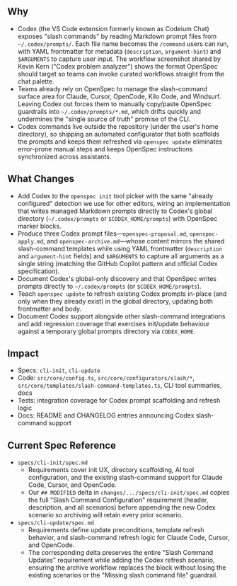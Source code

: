 ## Why
- Codex (the VS Code extension formerly known as Codeium Chat) exposes "slash commands" by reading Markdown prompt files from `~/.codex/prompts/`. Each file name becomes the `/command` users can run, with YAML frontmatter for metadata (`description`, `argument-hint`) and `$ARGUMENTS` to capture user input. The workflow screenshot shared by Kevin Kern ("Codex problem analyzer") shows the format OpenSpec should target so teams can invoke curated workflows straight from the chat palette.
- Teams already rely on OpenSpec to manage the slash-command surface area for Claude, Cursor, OpenCode, Kilo Code, and Windsurf. Leaving Codex out forces them to manually copy/paste OpenSpec guardrails into `~/.codex/prompts/*.md`, which drifts quickly and undermines the "single source of truth" promise of the CLI.
- Codex commands live outside the repository (under the user's home directory), so shipping an automated configurator that both scaffolds the prompts and keeps them refreshed via `openspec update` eliminates error-prone manual steps and keeps OpenSpec instructions synchronized across assistants.

## What Changes
- Add Codex to the `openspec init` tool picker with the same "already configured" detection we use for other editors, wiring an implementation that writes managed Markdown prompts directly to Codex's global directory (`~/.codex/prompts` or `$CODEX_HOME/prompts`) with OpenSpec marker blocks.
- Produce three Codex prompt files—`openspec-proposal.md`, `openspec-apply.md`, and `openspec-archive.md`—whose content mirrors the shared slash-command templates while using YAML frontmatter (`description` and `argument-hint` fields) and `$ARGUMENTS` to capture all arguments as a single string (matching the GitHub Copilot pattern and official Codex specification).
- Document Codex's global-only discovery and that OpenSpec writes prompts directly to `~/.codex/prompts` (or `$CODEX_HOME/prompts`).
- Teach `openspec update` to refresh existing Codex prompts in-place (and only when they already exist) in the global directory, updating both frontmatter and body.
- Document Codex support alongside other slash-command integrations and add regression coverage that exercises init/update behaviour against a temporary global prompts directory via `CODEX_HOME`.

## Impact
- Specs: `cli-init`, `cli-update`
- Code: `src/core/config.ts`, `src/core/configurators/slash/*`, `src/core/templates/slash-command-templates.ts`, CLI tool summaries, docs
- Tests: integration coverage for Codex prompt scaffolding and refresh logic
- Docs: README and CHANGELOG entries announcing Codex slash-command support

## Current Spec Reference
- `specs/cli-init/spec.md`
  - Requirements cover init UX, directory scaffolding, AI tool configuration, and the existing slash-command support for Claude Code, Cursor, and OpenCode.
  - Our `## MODIFIED` delta in `changes/.../specs/cli-init/spec.md` copies the full "Slash Command Configuration" requirement (header, description, and all scenarios) before appending the new Codex scenario so archiving will retain every prior scenario.
- `specs/cli-update/spec.md`
  - Requirements define update preconditions, template refresh behavior, and slash-command refresh logic for Claude Code, Cursor, and OpenCode.
  - The corresponding delta preserves the entire "Slash Command Updates" requirement while adding the Codex refresh scenario, ensuring the archive workflow replaces the block without losing the existing scenarios or the "Missing slash command file" guardrail.
